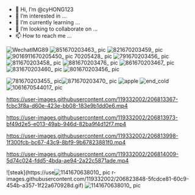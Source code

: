 - 👋 Hi, I’m @cyHONG123
- 👀 I’m interested in ...
- 🌱 I’m currently learning ...
- 💞️ I’m looking to collaborate on ...
- 📫 How to reach me ...

<!---
cyHONG123/cyHONG123 is a ✨ special ✨ repository because its `README.md` (this file) appears on your GitHub profile.
You can click the Preview link to take a look at your changes.
--->
![WechatIMG89](https://user-images.githubusercontent.com/119332002/205529888-a194b51c-35c0-49ab-be80-da9f658d8a71.jpeg)
![851670203463_ pic](https://user-images.githubusercontent.com/119332002/205532092-7eb6f832-533b-4bcd-84e6-914220263ab5.jpg)
![821670203459_ pic](https://user-images.githubusercontent.com/119332002/205532108-1d38d8e0-46fa-4dbd-919d-c3f6018faf92.jpg)
![9016![911670205450_ pic](https://user-images.githubusercontent.com/119332002/205532659-9e6b9f35-10f4-46d3-b289-f2fa1b15d8e9.jpg)
70205428_ pic](https://user-images.githubusercontent.com/119332002/205532651-71bdc35e-c3c2-44c4-8dc2-0ad1ede00e02.jpg)
![791670203456_ pic](https://user-images.githubusercontent.com/119332002/206587443-d222ba6c-f452-4101-919b-10cbe6b6685e.jpg)
![811670203458_ pic](https://user-images.githubusercontent.com/119332002/206587448-d9a90255-087b-4320-ac24-5458a4d5c21a.jpg)
![881670203476_ pic](https://user-images.githubusercontent.com/119332002/206587747-7d5d22c6-eeca-4e50-ad50-2d8bc7917c82.jpg)
![861670203467_ pic](https://user-images.githubusercontent.com/119332002/206588490-16c60341-3071-43ea-9ddc-1286e565f7a0.jpg)
![831670203460_ pic](https://user-images.githubusercontent.com/119332002/206588496-c8378ea3-f2ab-4f20-96dc-3507490f638d.jpg)
![801670203456_ pic](https://user-images.githubusercontent.com/119332002/206588839-ed067ada-5ab5-43df-bbe8-db182f4ddda0.jpg)

![781670203455_ pic](https://user-images.githubusercontent.com/119332002/206589101-4b58740c-22c9-492a-943e-0ca335033e8a.jpg)![871670203470_ pic](https://user-images.githubusercontent.com/119332002/206589124-1cacce92-e695-4b71-8afb-96b8f12f38a8.jpg)
![apple](https://user-images.githubusercontent.com/119332002/206801563-eb9417d9-48f5-43b5-9816-675e4b67dcdf.gif)
![end_cold](https://user-images.githubusercontent.com/119332002/206801974-144021c1-fd8e-4332-95a7-4ab6ed88fa99.gif)
![1061670544017_ pic](https://user-images.githubusercontent.com/119332002/206802102-766d58ab-c845-474b-9277-6b7b3d1c8b56.jpg)


https://user-images.githubusercontent.com/119332002/206813367-fcbc3f8a-d60e-423e-bb08-183e9b1dd0e6.mp4




https://user-images.githubusercontent.com/119332002/206813973-bf49d2e5-e013-49ab-946d-82ba9f4d12f7.mp4





https://user-images.githubusercontent.com/119332002/206813998-1f300fcb-bc67-43c9-8bf9-9b67823881f0.mp4



https://user-images.githubusercontent.com/119332002/206814009-5d74c024-fdd5-4bda-ae94-2a22c5871ade.mp4



![steak](https://use![1141670638010_ pic](https://user-images.githubusercontent.com/119332002/206823953-1ed6c744-0586-4853-aa62-afed3801f97e.jpg)
r-images.githubusercontent.com/119332002/206823848-5fcdce81-60c9-454b-a357-1f22a670928d.gif)
![1141670638010_ pic](https://user-images.githubusercontent.com/119332002/206823968-f6aa6dc6-0159-4f66-8eb6-dd346ddbfc25.jpg)
